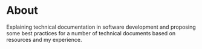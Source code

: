 # About
Explaining technical documentation in software development and proposing some best practices for a number of technical documents based on resources and my experience. 
